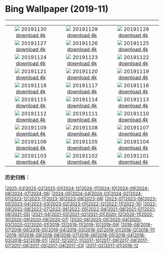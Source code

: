 # Bing Wallpaper (2019-11)
**************
| | | |
|:-:|:-:|:-:|
| ![](https://www.bing.com/th?id=OHR.HalleyVI_ZH-CN6048621088_1920x1080.jpg) 20191130 [download 4k](https://www.bing.com/th?id=OHR.HalleyVI_ZH-CN6048621088_UHD.jpg) | ![](https://www.bing.com/th?id=OHR.MarrakechMarket_ZH-CN5880133555_1920x1080.jpg) 20191129 [download 4k](https://www.bing.com/th?id=OHR.MarrakechMarket_ZH-CN5880133555_UHD.jpg) | ![](https://www.bing.com/th?id=OHR.AspenHiking_ZH-CN5769117414_1920x1080.jpg) 20191128 [download 4k](https://www.bing.com/th?id=OHR.AspenHiking_ZH-CN5769117414_UHD.jpg) |
| ![](https://www.bing.com/th?id=OHR.LasCatedralesBeach_ZH-CN5680206879_1920x1080.jpg) 20191127 [download 4k](https://www.bing.com/th?id=OHR.LasCatedralesBeach_ZH-CN5680206879_UHD.jpg) | ![](https://www.bing.com/th?id=OHR.PhoenixAirport_ZH-CN5615941904_1920x1080.jpg) 20191126 [download 4k](https://www.bing.com/th?id=OHR.PhoenixAirport_ZH-CN5615941904_UHD.jpg) | ![](https://www.bing.com/th?id=OHR.HairyHighlanders_ZH-CN5546635143_1920x1080.jpg) 20191125 [download 4k](https://www.bing.com/th?id=OHR.HairyHighlanders_ZH-CN5546635143_UHD.jpg) |
| ![](https://www.bing.com/th?id=OHR.OverwinteringMonarchs_ZH-CN0248511586_1920x1080.jpg) 20191124 [download 4k](https://www.bing.com/th?id=OHR.OverwinteringMonarchs_ZH-CN0248511586_UHD.jpg) | ![](https://www.bing.com/th?id=OHR.AtchafalayaCypress_ZH-CN0183179230_1920x1080.jpg) 20191123 [download 4k](https://www.bing.com/th?id=OHR.AtchafalayaCypress_ZH-CN0183179230_UHD.jpg) | ![](https://www.bing.com/th?id=OHR.QueenVictoriaAgave_ZH-CN0113999146_1920x1080.jpg) 20191122 [download 4k](https://www.bing.com/th?id=OHR.QueenVictoriaAgave_ZH-CN0113999146_UHD.jpg) |
| ![](https://www.bing.com/th?id=OHR.SaltireClouds_ZH-CN0002027700_1920x1080.jpg) 20191121 [download 4k](https://www.bing.com/th?id=OHR.SaltireClouds_ZH-CN0002027700_UHD.jpg) | ![](https://www.bing.com/th?id=OHR.BeaujolaisRegion_ZH-CN1585928268_1920x1080.jpg) 20191120 [download 4k](https://www.bing.com/th?id=OHR.BeaujolaisRegion_ZH-CN1585928268_UHD.jpg) | ![](https://www.bing.com/th?id=OHR.SimienGelada_ZH-CN1529423800_1920x1080.jpg) 20191119 [download 4k](https://www.bing.com/th?id=OHR.SimienGelada_ZH-CN1529423800_UHD.jpg) |
| ![](https://www.bing.com/th?id=OHR.ZionBirthday_ZH-CN1467524477_1920x1080.jpg) 20191118 [download 4k](https://www.bing.com/th?id=OHR.ZionBirthday_ZH-CN1467524477_UHD.jpg) | ![](https://www.bing.com/th?id=OHR.IchetuckneeRiver_ZH-CN1410417151_1920x1080.jpg) 20191117 [download 4k](https://www.bing.com/th?id=OHR.IchetuckneeRiver_ZH-CN1410417151_UHD.jpg) | ![](https://www.bing.com/th?id=OHR.VelvetRevolution_ZH-CN1356552228_1920x1080.jpg) 20191116 [download 4k](https://www.bing.com/th?id=OHR.VelvetRevolution_ZH-CN1356552228_UHD.jpg) |
| ![](https://www.bing.com/th?id=OHR.Nebelmond_ZH-CN1304523635_1920x1080.jpg) 20191115 [download 4k](https://www.bing.com/th?id=OHR.Nebelmond_ZH-CN1304523635_UHD.jpg) | ![](https://www.bing.com/th?id=OHR.Murmurations_ZH-CN1257945583_1920x1080.jpg) 20191114 [download 4k](https://www.bing.com/th?id=OHR.Murmurations_ZH-CN1257945583_UHD.jpg) | ![](https://www.bing.com/th?id=OHR.BurgTrifels_ZH-CN1204167722_1920x1080.jpg) 20191113 [download 4k](https://www.bing.com/th?id=OHR.BurgTrifels_ZH-CN1204167722_UHD.jpg) |
| ![](https://www.bing.com/th?id=OHR.BerlinerMauerFall_ZH-CN1154604596_1920x1080.jpg) 20191112 [download 4k](https://www.bing.com/th?id=OHR.BerlinerMauerFall_ZH-CN1154604596_UHD.jpg) | ![](https://www.bing.com/th?id=OHR.BabyHedgehog_ZH-CN1095415688_1920x1080.jpg) 20191111 [download 4k](https://www.bing.com/th?id=OHR.BabyHedgehog_ZH-CN1095415688_UHD.jpg) | ![](https://www.bing.com/th?id=OHR.MountHowitt_ZH-CN1042812457_1920x1080.jpg) 20191110 [download 4k](https://www.bing.com/th?id=OHR.MountHowitt_ZH-CN1042812457_UHD.jpg) |
| ![](https://www.bing.com/th?id=OHR.BlueberryFrost_ZH-CN0971529753_1920x1080.jpg) 20191109 [download 4k](https://www.bing.com/th?id=OHR.BlueberryFrost_ZH-CN0971529753_UHD.jpg) | ![](https://www.bing.com/th?id=OHR.KagamiMirror_ZH-CN0889648187_1920x1080.jpg) 20191108 [download 4k](https://www.bing.com/th?id=OHR.KagamiMirror_ZH-CN0889648187_UHD.jpg) | ![](https://www.bing.com/th?id=OHR.Lidong2019_ZH-CN0761273672_1920x1080.jpg) 20191107 [download 4k](https://www.bing.com/th?id=OHR.Lidong2019_ZH-CN0761273672_UHD.jpg) |
| ![](https://www.bing.com/th?id=OHR.LouvreAutumn_ZH-CN3206208609_1920x1080.jpg) 20191106 [download 4k](https://www.bing.com/th?id=OHR.LouvreAutumn_ZH-CN3206208609_UHD.jpg) | ![](https://www.bing.com/th?id=OHR.CrocusSativus_ZH-CN3143423131_1920x1080.jpg) 20191105 [download 4k](https://www.bing.com/th?id=OHR.CrocusSativus_ZH-CN3143423131_UHD.jpg) | ![](https://www.bing.com/th?id=OHR.CamelsBalloons_ZH-CN3086626309_1920x1080.jpg) 20191104 [download 4k](https://www.bing.com/th?id=OHR.CamelsBalloons_ZH-CN3086626309_UHD.jpg) |
| ![](https://www.bing.com/th?id=OHR.MtDiablo_ZH-CN2888586273_1920x1080.jpg) 20191103 [download 4k](https://www.bing.com/th?id=OHR.MtDiablo_ZH-CN2888586273_UHD.jpg) | ![](https://www.bing.com/th?id=OHR.ChandraTal_ZH-CN2809744505_1920x1080.jpg) 20191102 [download 4k](https://www.bing.com/th?id=OHR.ChandraTal_ZH-CN2809744505_UHD.jpg) | ![](https://www.bing.com/th?id=OHR.CorkTrees_ZH-CN1253123792_1920x1080.jpg) 20191101 [download 4k](https://www.bing.com/th?id=OHR.CorkTrees_ZH-CN1253123792_UHD.jpg) |

### 历史归档：

|[2025-03](/../2025-03/2025-03.md)|[2025-02](/../2025-02/2025-02.md)|[2025-01](/../2025-01/2025-01.md)|[2024-12](/../2024-12/2024-12.md)|[2024-11](/../2024-11/2024-11.md)|[2024-10](/../2024-10/2024-10.md)|[2024-09](/../2024-09/2024-09.md)|[2024-08](/../2024-08/2024-08.md)|[2024-07](/../2024-07/2024-07.md)|[2024-06](/../2024-06/2024-06.md)|
|[2024-05](/../2024-05/2024-05.md)|[2024-04](/../2024-04/2024-04.md)|[2024-03](/../2024-03/2024-03.md)|[2024-02](/../2024-02/2024-02.md)|[2024-01](/../2024-01/2024-01.md)|[2023-12](/../2023-12/2023-12.md)|[2023-11](/../2023-11/2023-11.md)|[2023-10](/../2023-10/2023-10.md)|[2023-09](/../2023-09/2023-09.md)|[2023-08](/../2023-08/2023-08.md)|
|[2023-07](/../2023-07/2023-07.md)|[2023-06](/../2023-06/2023-06.md)|[2023-05](/../2023-05/2023-05.md)|[2023-04](/../2023-04/2023-04.md)|[2023-03](/../2023-03/2023-03.md)|[2023-02](/../2023-02/2023-02.md)|[2023-01](/../2023-01/2023-01.md)|[2022-12](/../2022-12/2022-12.md)|[2022-11](/../2022-11/2022-11.md)|[2022-10](/../2022-10/2022-10.md)|
|[2022-09](/../2022-09/2022-09.md)|[2022-08](/../2022-08/2022-08.md)|[2022-07](/../2022-07/2022-07.md)|[2022-06](/../2022-06/2022-06.md)|[2022-05](/../2022-05/2022-05.md)|[2022-04](/../2022-04/2022-04.md)|[2021-08](/../2021-08/2021-08.md)|[2021-07](/../2021-07/2021-07.md)|[2021-06](/../2021-06/2021-06.md)|[2021-05](/../2021-05/2021-05.md)|
|[2021-04](/../2021-04/2021-04.md)|[2021-03](/../2021-03/2021-03.md)|[2021-02](/../2021-02/2021-02.md)|[2021-01](/../2021-01/2021-01.md)|[2020-12](/../2020-12/2020-12.md)|[2020-11](/../2020-11/2020-11.md)|[2020-10](/../2020-10/2020-10.md)|[2020-09](/../2020-09/2020-09.md)|[2020-08](/../2020-08/2020-08.md)|[2020-07](/../2020-07/2020-07.md)|
|[2020-06](/../2020-06/2020-06.md)|[2020-05](/../2020-05/2020-05.md)|[2020-04](/../2020-04/2020-04.md)|[2020-03](/../2020-03/2020-03.md)|[2020-02](/../2020-02/2020-02.md)|[2020-01](/../2020-01/2020-01.md)|[2019-12](/../2019-12/2019-12.md)|[2019-11](/2019-11.md)|[2019-10](/../2019-10/2019-10.md)|[2019-09](/../2019-09/2019-09.md)|
|[2019-08](/../2019-08/2019-08.md)|[2019-07](/../2019-07/2019-07.md)|[2019-06](/../2019-06/2019-06.md)|[2019-05](/../2019-05/2019-05.md)|[2019-04](/../2019-04/2019-04.md)|[2019-03](/../2019-03/2019-03.md)|[2019-02](/../2019-02/2019-02.md)|[2019-01](/../2019-01/2019-01.md)|[2018-12](/../2018-12/2018-12.md)|[2018-11](/../2018-11/2018-11.md)|
|[2018-10](/../2018-10/2018-10.md)|[2018-09](/../2018-09/2018-09.md)|[2018-08](/../2018-08/2018-08.md)|[2018-07](/../2018-07/2018-07.md)|[2018-06](/../2018-06/2018-06.md)|[2018-05](/../2018-05/2018-05.md)|[2018-04](/../2018-04/2018-04.md)|[2018-03](/../2018-03/2018-03.md)|[2018-02](/../2018-02/2018-02.md)|[2018-01](/../2018-01/2018-01.md)|
|[2017-12](/../2017-12/2017-12.md)|[2017-11](/../2017-11/2017-11.md)|[2017-10](/../2017-10/2017-10.md)|[2017-09](/../2017-09/2017-09.md)|[2017-08](/../2017-08/2017-08.md)|[2017-07](/../2017-07/2017-07.md)|[2017-06](/../2017-06/2017-06.md)|[2017-05](/../2017-05/2017-05.md)|[2017-04](/../2017-04/2017-04.md)|[2017-03](/../2017-03/2017-03.md)|
|[2017-02](/../2017-02/2017-02.md)|[2017-01](/../2017-01/2017-01.md)|[2016-12](/../2016-12/2016-12.md)